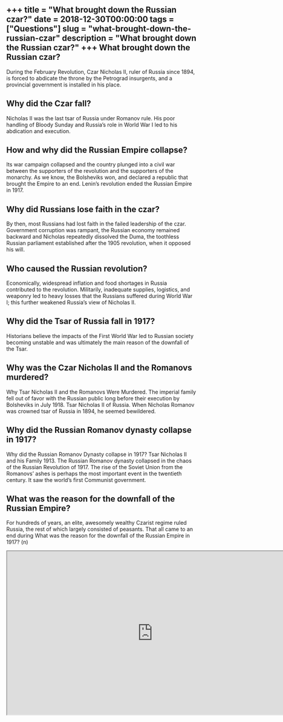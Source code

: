 +++
title = "What brought down the Russian czar?"
date = 2018-12-30T00:00:00
tags = ["Questions"]
slug = "what-brought-down-the-russian-czar"
description = "What brought down the Russian czar?"
+++
What brought down the Russian czar?
-----------------------------------

During the February Revolution, Czar Nicholas II, ruler of Russia since 1894, is forced to abdicate the throne by the Petrograd insurgents, and a provincial government is installed in his place.

Why did the Czar fall?
----------------------

Nicholas II was the last tsar of Russia under Romanov rule. His poor handling of Bloody Sunday and Russia’s role in World War I led to his abdication and execution.

How and why did the Russian Empire collapse?
--------------------------------------------

Its war campaign collapsed and the country plunged into a civil war between the supporters of the revolution and the supporters of the monarchy. As we know, the Bolsheviks won, and declared a republic that brought the Empire to an end. Lenin’s revolution ended the Russian Empire in 1917.

Why did Russians lose faith in the czar?
----------------------------------------

By then, most Russians had lost faith in the failed leadership of the czar. Government corruption was rampant, the Russian economy remained backward and Nicholas repeatedly dissolved the Duma, the toothless Russian parliament established after the 1905 revolution, when it opposed his will.

Who caused the Russian revolution?
----------------------------------

Economically, widespread inflation and food shortages in Russia contributed to the revolution. Militarily, inadequate supplies, logistics, and weaponry led to heavy losses that the Russians suffered during World War I; this further weakened Russia’s view of Nicholas II.

Why did the Tsar of Russia fall in 1917?
----------------------------------------

Historians believe the impacts of the First World War led to Russian society becoming unstable and was ultimately the main reason of the downfall of the Tsar.

Why was the Czar Nicholas II and the Romanovs murdered?
-------------------------------------------------------

Why Tsar Nicholas II and the Romanovs Were Murdered. The imperial family fell out of favor with the Russian public long before their execution by Bolsheviks in July 1918. Tsar Nicholas II of Russia. When Nicholas Romanov was crowned tsar of Russia in 1894, he seemed bewildered.

Why did the Russian Romanov dynasty collapse in 1917?
-----------------------------------------------------

Why did the Russian Romanov Dynasty collapse in 1917? Tsar Nicholas II and his Family 1913. The Russian Romanov dynasty collapsed in the chaos of the Russian Revolution of 1917. The rise of the Soviet Union from the Romanovs’ ashes is perhaps the most important event in the twentieth century. It saw the world’s first Communist government.

What was the reason for the downfall of the Russian Empire?
-----------------------------------------------------------

For hundreds of years, an elite, awesomely wealthy Czarist regime ruled Russia, the rest of which largely consisted of peasants. That all came to an end during What was the reason for the downfall of the Russian Empire in 1917? (n)

<iframe allow="accelerometer; autoplay; clipboard-write; encrypted-media; gyroscope; picture-in-picture" allowfullscreen="" class="__youtube_prefs__  epyt-is-override  no-lazyload" data-no-lazy="1" data-origheight="433" data-origwidth="770" data-skipgform_ajax_framebjll="" height="433" id="_ytid_83786" loading="lazy" src="https://www.youtube.com/embed/fKQlBGu1sFU?enablejsapi=1&autoplay=0&cc_load_policy=0&cc_lang_pref=&iv_load_policy=1&loop=0&modestbranding=0&rel=1&fs=1&playsinline=0&autohide=2&theme=dark&color=red&controls=1&" title="YouTube player" width="770"></iframe>